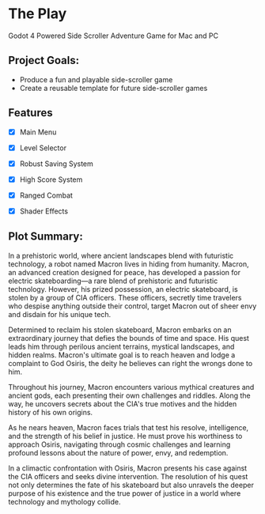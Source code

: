 # The Play
Godot 4 Powered Side Scroller Adventure Game for Mac and PC

## Project Goals:
- Produce a fun and playable side-scroller game
- Create a reusable template for future side-scroller games

## Features
- [x] Main Menu
- [x] Level Selector
- [x] Robust Saving System
- [x] High Score System
- [x] Ranged Combat
- [x] Shader Effects


## Plot Summary:
In a prehistoric world, where ancient landscapes blend with futuristic technology, a robot named Macron lives in hiding from humanity. Macron, an advanced creation designed for peace, has developed a passion for electric skateboarding—a rare blend of prehistoric and futuristic technology. However, his prized possession, an electric skateboard, is stolen by a group of CIA officers. These officers, secretly time travelers who despise anything outside their control, target Macron out of sheer envy and disdain for his unique tech.

Determined to reclaim his stolen skateboard, Macron embarks on an extraordinary journey that defies the bounds of time and space. His quest leads him through perilous ancient terrains, mystical landscapes, and hidden realms. Macron's ultimate goal is to reach heaven and lodge a complaint to God Osiris, the deity he believes can right the wrongs done to him.

Throughout his journey, Macron encounters various mythical creatures and ancient gods, each presenting their own challenges and riddles. Along the way, he uncovers secrets about the CIA's true motives and the hidden history of his own origins.

As he nears heaven, Macron faces trials that test his resolve, intelligence, and the strength of his belief in justice. He must prove his worthiness to approach Osiris, navigating through cosmic challenges and learning profound lessons about the nature of power, envy, and redemption.

In a climactic confrontation with Osiris, Macron presents his case against the CIA officers and seeks divine intervention. The resolution of his quest not only determines the fate of his skateboard but also unravels the deeper purpose of his existence and the true power of justice in a world where technology and mythology collide.

